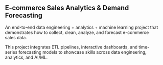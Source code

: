 ## E-commerce Sales Analytics & Demand Forecasting ##

An end-to-end data engineering + analytics + machine learning project that demonstrates how to collect, clean, analyze, and forecast e-commerce sales data.

This project integrates ETL pipelines, interactive dashboards, and time-series forecasting models to showcase skills across data engineering, analytics, and AI/ML.
